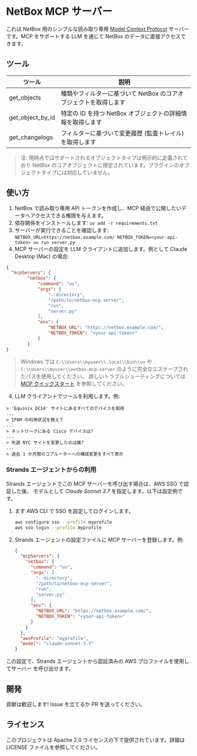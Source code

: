 # NetBox MCP サーバー

これは NetBox 用のシンプルな読み取り専用 [Model Context Protocol](https://modelcontextprotocol.io/) サーバーです。MCP をサポートする LLM を通じて NetBox のデータに直接アクセスできます。

## ツール

| ツール | 説明 |
|------|------|
| get_objects | 種類やフィルターに基づいて NetBox のコアオブジェクトを取得します |
| get_object_by_id | 特定の ID を持つ NetBox オブジェクトの詳細情報を取得します |
| get_changelogs | フィルターに基づいて変更履歴 (監査トレイル) を取得します |

> 注: 現時点ではサポートされるオブジェクトタイプは明示的に定義されており NetBox のコアオブジェクトに限定されています。プラグインのオブジェクトタイプには対応していません。

## 使い方

1. NetBox で読み取り専用 API トークンを作成し、MCP 経由で公開したいデータへアクセスできる権限を与えます。
2. 依存関係をインストールします: `uv add -r requirements.txt`
3. サーバーが実行できることを確認します: `NETBOX_URL=https://netbox.example.com/ NETBOX_TOKEN=<your-api-token> uv run server.py`
3. MCP サーバーの設定を LLM クライアントに追加します。例として Claude Desktop (Mac) の場合:

```json
{
  "mcpServers": {
        "netbox": {
            "command": "uv",
            "args": [
                "--directory",
                "/path/to/netbox-mcp-server",
                "run",
                "server.py"
            ],
            "env": {
                "NETBOX_URL": "https://netbox.example.com/",
                "NETBOX_TOKEN": "<your-api-token>"
            }
        }
}
```
> Windows では `C:\\Users\\myuser\\.local\\bin\\uv` や `C:\\Users\\myuser\\netbox-mcp-server` のように完全なエスケープされたパスを使用してください。
> 詳しいトラブルシューティングについては [MCP クイックスタート](https://modelcontextprotocol.io/quickstart/user) を参照してください。

4. LLM クライアントでツールを利用します。例:

```text
> 'Equinix DC14' サイトにあるすべてのデバイスを取得
...
> IPAM の利用状況を教えて
...
> ネットワークにある Cisco デバイスは?
...
> 先週 NYC サイトを変更したのは誰?
...
> 過去 1 か月間のコアルーターへの構成変更をすべて表示
```

### Strands エージェントからの利用

Strands エージェントでこの MCP サーバーを呼び出す場合は、AWS SSO で認証した後、
モデルとして *Claude Sonnet 3.7* を指定します。以下は設定例です。

1. まず AWS CLI で SSO を設定してログインします。

   ```bash
   aws configure sso --profile myprofile
   aws sso login --profile myprofile
   ```

2. Strands エージェントの設定ファイルに MCP サーバーを登録します。例:

   ```json
   {
     "mcpServers": {
       "netbox": {
         "command": "uv",
         "args": [
           "--directory",
           "/path/to/netbox-mcp-server",
           "run",
           "server.py"
         ],
         "env": {
           "NETBOX_URL": "https://netbox.example.com/",
           "NETBOX_TOKEN": "<your-api-token>"
         }
       }
     },
     "awsProfile": "myprofile",
     "model": "claude-sonnet-3.7"
   }
   ```

この設定で、Strands エージェントから認証済みの AWS プロファイルを使用してサーバー
を呼び出せます。

## 開発

貢献は歓迎します! Issue を立てるか PR を送ってください。

## ライセンス

このプロジェクトは Apache 2.0 ライセンスの下で提供されています。詳細は LICENSE ファイルを参照してください。
